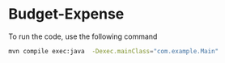 # Budget-Expense

To run the code, use the following command    

```bash
mvn compile exec:java  -Dexec.mainClass="com.example.Main"
```